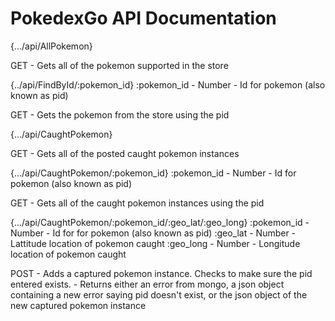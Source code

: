 # PokedexGo API Documentation

{.../api/AllPokemon}

GET - Gets all of the pokemon supported in the store

{../api/FindById/:pokemon_id}
:pokemon_id - Number - Id for pokemon (also known as pid)

GET - Gets the pokemon from the store using the pid

{.../api/CaughtPokemon}

GET - Gets all of the posted caught pokemon instances

{.../api/CaughtPokemon/:pokemon_id}
:pokemon_id - Number -  Id for pokemon (also known as pid)

GET - Gets all of the caught pokemon instances using the pid

{.../api/CaughtPokemon/:pokemon_id/:geo_lat/:geo_long}
:pokemon_id - Number - Id for  for pokemon (also known as pid)
:geo_lat - Number - Lattitude location of pokemon caught
:geo_long - Number - Longitude location of pokemon caught

POST - Adds a captured pokemon instance. Checks to make sure the pid entered exists.
     - Returns either an error from mongo, a json object containing a new error saying pid doesn't exist, or the json object of the new captured pokemon instance
